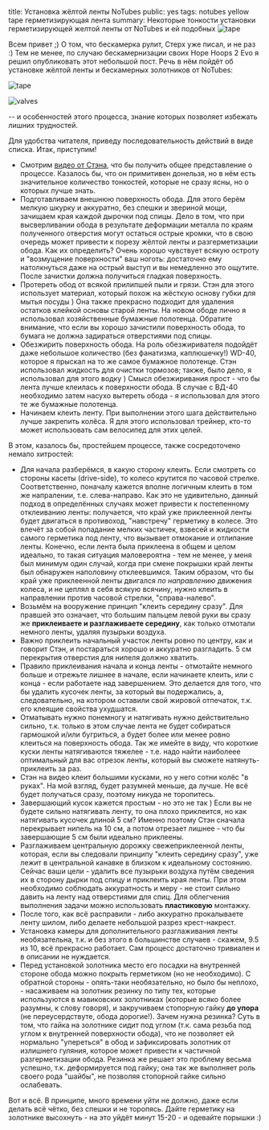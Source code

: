 title: Установка жёлтой ленты NoTubes
public: yes
tags: notubes
      yellow tape
      герметизирующая лента
summary: Некоторые тонкости установки герметизирующей желтой ленты от NoTubes и ей подобных ![tape](http://www.notubes.com/Assets/ProductImages/AS33-Stans-Rim-Tape-10yd-25mm.jpg)

Всем привет ;)
О том, что бескамерка рулит, Стерх уже писал, и не раз :) Тем не менее, по
случаю бескамернизации своих Hope Hoops 2 Evo я решил опубликовать этот
небольшой пост. Речь в нём пойдёт об установке жёлтой ленты и бескамерных
золотников от NoTubes:

![tape](http://www.notubes.com/Assets/ProductImages/AS33-Stans-Rim-Tape-10yd-25mm.jpg)

![valves](http://www.notubes.com/Assets/ProductImages/VS0135mmVSPair.JPG)

 -- и особенностей этого процесса, знание которых позволяет избежать лишних
трудностей.

Для удобства читателя, приведу последовательность действий в виде списка. Итак,
приступим!

* Смотрим [видео от Стэнa](http://www.notubes.com/Movies_yellow_tape_install.aspx),
что бы получить общее представление о процессе. Казалось бы, что он примитивен 
донельзя, но в нём есть значительное количество тонкостей, которые не сразу ясны,
но о которых лучше знать.
* Подготавливаем внешнюю поверхность обода. Для этого берём мелкую шкурку и
аккуратно, без спешки и звериной мощи, зачищаем края каждой дырочки под спицы.
Дело в том, что при высверливании обода в результате деформации металла по
краям полученного отверстия могут остаться острые кромки, что в свою очередь
может привести к порезу жёлтой ленты и разгерметизации обода. Как их определить?
Очень хорошо чувствует всякую остроту и "возмущение поверхности" ваш ноготь:
достаточно ему натолкнуться даже на острый выступ и вы немедленно это ощутите.
После зачистки должна получиться гладкая поверхность.
* Протереть обод от всякой прилипшей пыли и грязи. Стэн для этого использует
материал, который похож на жёсткую основу губки для мытья посуды ) Она также
прекрасно подходит для удаления остатков клейкой основы старой ленты. На новом
ободе лично я использовал хозяйственные бумажные полотенца. Обратите внимание,
что если вы хорошо зачистили поверхность обода, то бумага не должна задираться
отверстиями под спицы. 
* Обезжирить поверхность обода. На роль обезжиривателя подойдёт даже небольшое
количество (без фанатизма, каплюшечку!) WD-40, которое я прыскал на то же самое
бумажное полотенце. Стэн использовал жидкость для очистки тормозов; также, было
дело, я использовал для этого водку ) Смысл обезжиривания прост - что бы лента
лучше клеилась к поверхности обода. В случае с ВД-40 необходимо затем насухо
вытереть обода - я использовал для этого те же бумажные полотенца.
* Начинаем клеить ленту. При выполнении этого шага действительно лучше закрепить
колёса. Я для этого использовал трейнер, кто-то может использовать сам велосипед
для этих целей.

В этом, казалось бы, простейшем процессе, также сосредоточено немало хитростей:

* Для начала разберёмся, в какую сторону клеить. Если смотреть со стороны касеты
(drive-side), то колесо крутится по часовой
стрелке. Соответственно, поначалу кажется вполне логичным клеить в том же
напралении, т.е. слева-направо. Как это не удивительно, данный подход в
определённых случаях может привести к постепенному отклеиванию ленты:
получается, что край уже приклеенной ленты будет двигаться в противоход,
"навстречу" герметику в колесе. Это влечёт за собой попадание мелких частичек,
взвесей и жидкости самого герметика под ленту, что вызывает отмокание и отлипание
ленты. Конечно, если лента была приклеена в общем и целом идеально, то такая
ситуация маловероятна - тем не менее, у меня был минимум один случай, когда при
смене покрышки край ленты был обнаружен наполовину отклеевшимся.
Таким образом, что бы край уже приклеенной ленты двигался *по направлению*
движения колеса, и не цеплял в себя всякую всячину, нужно клеить в направлении
против часовой стрелки, "справа-налево".
* Возьмём на вооружение принцип "клеить середину сразу". Для правшей это
означает, что большим пальцем левой руки вы сразу же **приклеиваете и
разглаживаете середину**, как только отмотали немного ленты, удаляя пузырьки
воздуха.
* Важно приклеить начальный участок ленты ровно по центру, как и говорит
Стэн, и постараться хорошо и аккуратно разгладить. 5 см перекрытия отверстия для
нипеля должно хватить.
* Правило приклеивания начала и конца ленты - отмотайте немного больше и
отрежьте лишнее в начале, если начинаете клеить, или с конца - если работаете
над завершением. Это делается для того, что бы удалить кусочек ленты, за который вы
подержались, а, следовательно, на котором оставили свой жировой отпечаток, т.к.
его клеящие свойства ухудшатся.
* Отматывать нужно понемногу и натягивать нужно действительно сильно, т.к.
только в этом случае лента не будет собираться гармошкой и/или бугриться, а будет
более или менее ровно клеиться на поверхность обода. Так же имейте в виду, что
короткие куски ленты натягиваются тяжелее - т.е. надо найти наиболеее оптимальный
для вас отрезок ленты, который вы сможете натянуть-приклеить за раз.
* Стэн на видео клеит большими кусками, но у него сотни колёс "в руках". На
мой взгляд, будет разумней меньше, да лучше. Не всё будет получаться сразу,
поэтому никуда не торопитесь.
* Завершающий кусок кажется простым - но это не так ) Если вы не будете
сильно натягивать ленту, то она плохо приклеится, но как натягивать кусочек
длиной 5 см? Именно поэтому Стэн сначала перекрывает нипель на 10 см, а потом
отрезает лишнее - что бы завершающие 5 см были идеально приклеены.
* Разглаживаем центральную дорожку свежеприклеенной ленты, которая, если вы
следовали принципу "клеить середину сразу", уже лежит в центральной канавке в
близком к идеальному состоянию. Сейчас ваши цели - удалить все пузырьки воздуха
путём сведения их в сторону дырки под спицу и приклеить края ленты.
При этом необходимо соблюдать аккуратность и меру - не стоит
сильно давить на ленту над отверстиями для спиц. Для облегчения выполнения
задачи можно использовать **пластиковую** монтажку.
* После того, как всё расправили - либо аккуратно прокалываете ленту шилом, либо
делаете небольшой разрез крест-накрест.
* Установка камеры для дополнительного разглаживания ленты необязательна, т.к. и
без этого в большинстве случаев - скажем, 9.5 из 10, всё прекрасно работает. Сам
процесс достаточно тривиален и в описании не нуждается.
* Перед установкой золотника место его посадки на внутренней стороне обода можно
покрыть герметиком (но не необходимо). С обратной стороны - опять-таки
необязательно, но было бы неплохо, - насаживаем на золотник резинку по типу тех, которые
используются в мавиковских золотниках (которые всяко более разумны, к слову
говоря), и закручиваем стопорную гайку **до упора** (не переусердствуте, обода
дорогие!). Зачем нужна резинка? Суть в том, что
гайка на золотнике сидит под углом (т.к. сама резьба под углом к внутренней
поверхности обода), что не позволяет ей нормально "упереться" в обод и
зафиксировать золотник от излишнего гуляния, которое может привести к частичной
разгерметизации обода. Резинка же решает это проблему весьма успешно, т.к.
деформируется под гайку; она так же выполняет роль своего рода "шайбы", не позволяя
стопорной гайке сильно ослабевать.

Вот и всё. В принципе, много времени уйти не должно, даже если делать всё чётко,
без спешки и не торопясь. Дайте герметику на золотнике высохнуть - на это уйдёт
минут 15-20 - и одевайте порышки :) 


